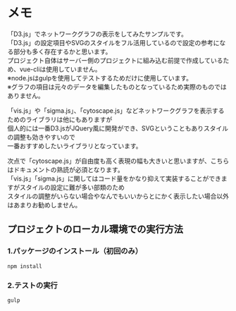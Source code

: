 # メモ
  
「D3.js」でネットワークグラフの表示をしてみたサンプルです。  
「D3.js」の設定項目やSVGのスタイルをフル活用しているので設定の参考になる部分も多く存在するかと思います。  
プロジェクト自体はサーバー側のプロジェクトに組み込む前提で作成しているため、vue-cliは使用していません。  
※node.jsはgulpを使用してテストするためだけに使用しています。  
※グラフの項目は元々のデータを編集したものとなっているため実際のものではありません。  

「vis.js」や「sigma.js」、「cytoscape.js」などネットワークグラフを表示するためのライブラリは他にもありますが  
個人的には一番D3.jsがJQuery風に開発ができ、SVGということもありスタイルの調整も効きやすいので  
一番おすすめしたいライブラリとなっています。  

次点で「cytoscape.js」が自由度も高く表現の幅も大きいと思いますが、こちらはドキュメントの熟読が必須となります。  
「vis.js」「sigma.js」に関してはコード量をかなり抑えて実装することができますがスタイルの設定に難が多い部類のため  
スタイルの調整がいらない場合やなんでもいいからとにかく表示したい場合以外はあまりお勧めしません。  

## プロジェクトのローカル環境での実行方法
### 1.パッケージのインストール（初回のみ）
~~~
npm install
~~~

### 2.テストの実行
~~~
gulp
~~~